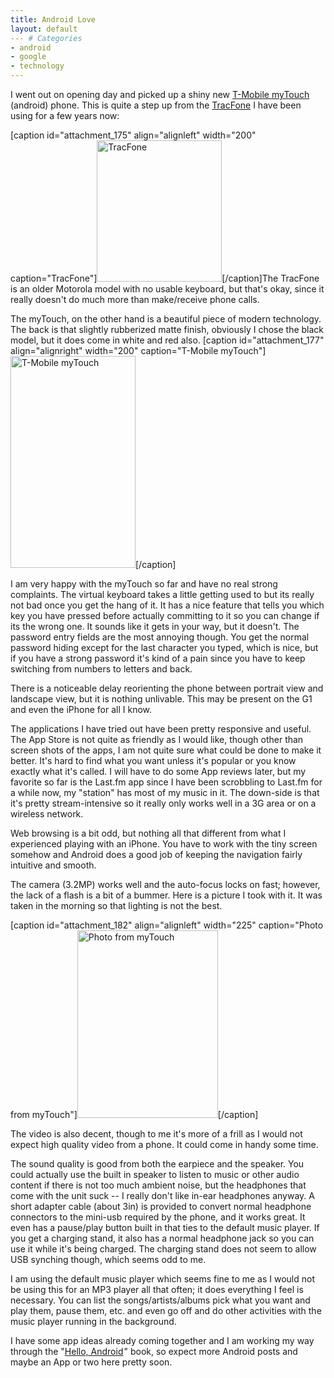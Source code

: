 ```yaml
---
title: Android Love
layout: default
--- # Categories
- android
- google
- technology
---
```


I went out on opening day and picked up a shiny new <a href="http://www.t-mobilemytouch.com/">T-Mobile myTouch</a> (android) phone. This is quite a step up from the <a href="http://www.tracfone.com/">TracFone</a> I have been using for a few years now:

[caption id="attachment_175" align="alignleft" width="200" caption="TracFone"]<img src="http://coffeaelectronica.com/blog/wp-content/uploads/2009/08/tracfone.png" alt="TracFone" title="tracfone" width="200" height="226" class="size-full wp-image-175" />[/caption]The TracFone is an older Motorola model with no usable keyboard, but that's okay, since it really doesn't do much more than make/receive phone calls.

The myTouch, on the other hand is a beautiful piece of modern technology. The back is that slightly rubberized matte finish, obviously I chose the black model, but it does come in white and red also. [caption id="attachment_177" align="alignright" width="200" caption="T-Mobile myTouch"]<img src="http://coffeaelectronica.com/blog/wp-content/uploads/2009/08/mytouch.png" alt="T-Mobile myTouch" title="mytouch" width="200" height="339" class="size-full wp-image-177" />[/caption]

I am very happy with the myTouch so far and have no real strong complaints. The virtual keyboard takes a little getting used to but its really not bad once you get the hang of it. It has a nice feature that tells you which key you have pressed before actually committing to it so you can change if its the wrong one. It sounds like it gets in your way, but it doesn't. The password entry fields are the most annoying though. You get the normal password hiding except for the last character you typed, which is nice, but if you have a strong password it's kind of a pain since you have to keep switching from numbers to letters and back.

There is a noticeable delay reorienting the phone between portrait view and landscape view, but it is nothing unlivable. This may be present on the G1 and even the iPhone for all I know.

The applications I have tried out have been pretty responsive and useful. The App Store is not quite as friendly as I would like, though other than screen shots of the apps, I am not quite sure what could be done to make it better. It's hard to find what you want unless it's popular or you know exactly what it's called. I will have to do some App reviews later, but my favorite so far is the Last.fm app since I have been scrobbling to Last.fm for a while now, my "station" has most of my music in it. The down-side is that it's pretty stream-intensive so it really only works well in a 3G area or on a wireless network.

Web browsing is a bit odd, but nothing all that different from what I experienced playing with an iPhone. You have to work with the tiny screen somehow and Android does a good job of keeping the navigation fairly intuitive and smooth. 

The camera (3.2MP) works well and the auto-focus locks on fast; however, the lack of a flash is a bit of a bummer. Here is a picture I took with it. It was taken in the morning so that lighting is not the best.

[caption id="attachment_182" align="alignleft" width="225" caption="Photo from myTouch"]<a href="http://coffeaelectronica.com/blog/wp-content/uploads/2009/08/2009-08-06-06.38.15.jpg"><img src="http://coffeaelectronica.com/blog/wp-content/uploads/2009/08/2009-08-06-06.38.15-225x300.jpg" alt="Photo from myTouch" title="2009-08-06 06.38.15" width="225" height="300" class="size-medium wp-image-182" /></a>[/caption]

The video is also decent, though to me it's more of a frill as I would not expect high quality video from a phone. It could come in handy some time.

The sound quality is good from both the earpiece and the speaker. You could actually use the built in speaker to listen to music or other audio content if there is not too much ambient noise, but the headphones that come with the unit suck -- I really don't like in-ear headphones anyway. A short adapter cable (about 3in) is provided to convert normal headphone connectors to the mini-usb required by the phone, and it works great. It even has a pause/play button built in that ties to the default music player. If you get a charging stand, it also has a normal headphone jack so you can use it while it's being charged. The charging stand does not seem to allow USB synching though, which seems odd to me.

I am using the default music player which seems fine to me as I would not be using this for an MP3 player all that often; it does everything I feel is necessary. You can list the songs/artists/albums pick what you want and play them, pause them, etc. and even go off and do other activities with the music player running in the background.

I have some app ideas already coming together and I am working my way through the "<a href="http://www.amazon.com/gp/product/1934356174?ie=UTF8&tag=coffeael-20&linkCode=as2&camp=1789&creative=9325&creativeASIN=1934356174">Hello, Android</a><img src="http://www.assoc-amazon.com/e/ir?t=coffeael-20&l=as2&o=1&a=1934356174" width="1" height="1" border="0" alt="" style="border:none !important; margin:0px !important;" />" book, so expect more Android posts and maybe an App or two here pretty soon.

